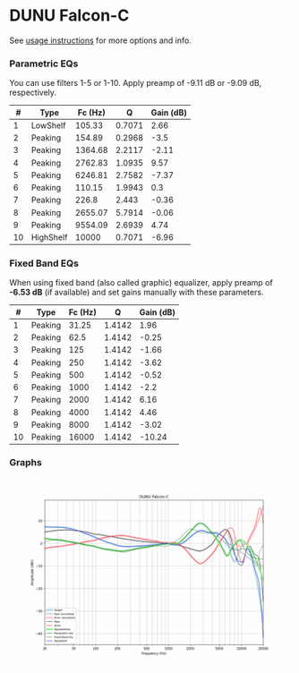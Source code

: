 # DUNU Falcon-C
See [usage instructions](https://github.com/jaakkopasanen/AutoEq#usage) for more options and info.

### Parametric EQs
You can use filters 1-5 or 1-10. Apply preamp of -9.11 dB or -9.09 dB, respectively.

|   # | Type      |   Fc (Hz) |      Q |   Gain (dB) |
|-----|-----------|-----------|--------|-------------|
|   1 | LowShelf  |    105.33 | 0.7071 |        2.66 |
|   2 | Peaking   |    154.89 | 0.2968 |       -3.5  |
|   3 | Peaking   |   1364.68 | 2.2117 |       -2.11 |
|   4 | Peaking   |   2762.83 | 1.0935 |        9.57 |
|   5 | Peaking   |   6246.81 | 2.7582 |       -7.37 |
|   6 | Peaking   |    110.15 | 1.9943 |        0.3  |
|   7 | Peaking   |    226.8  | 2.443  |       -0.36 |
|   8 | Peaking   |   2655.07 | 5.7914 |       -0.06 |
|   9 | Peaking   |   9554.09 | 2.6939 |        4.74 |
|  10 | HighShelf |  10000    | 0.7071 |       -6.96 |

### Fixed Band EQs
When using fixed band (also called graphic) equalizer, apply preamp of **-6.53 dB** (if available) and set gains manually with these parameters.

|   # | Type    |   Fc (Hz) |      Q |   Gain (dB) |
|-----|---------|-----------|--------|-------------|
|   1 | Peaking |     31.25 | 1.4142 |        1.96 |
|   2 | Peaking |     62.5  | 1.4142 |       -0.25 |
|   3 | Peaking |    125    | 1.4142 |       -1.66 |
|   4 | Peaking |    250    | 1.4142 |       -3.62 |
|   5 | Peaking |    500    | 1.4142 |       -0.52 |
|   6 | Peaking |   1000    | 1.4142 |       -2.2  |
|   7 | Peaking |   2000    | 1.4142 |        6.16 |
|   8 | Peaking |   4000    | 1.4142 |        4.46 |
|   9 | Peaking |   8000    | 1.4142 |       -3.02 |
|  10 | Peaking |  16000    | 1.4142 |      -10.24 |

### Graphs
![](./DUNU%20Falcon-C.png)
